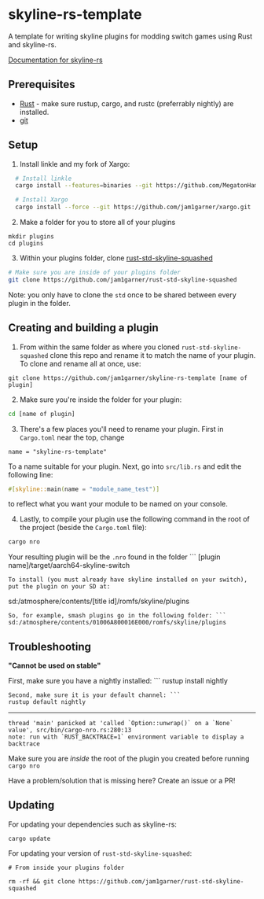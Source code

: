 # skyline-rs-template

A template for writing skyline plugins for modding switch games using Rust and skyline-rs.

[Documentation for skyline-rs](https://ultimate-research.github.io/skyline-rs-template/doc/skyline/index.html)

## Prerequisites

* [Rust](https://www.rust-lang.org/install.html) - make sure rustup, cargo, and rustc (preferrably nightly) are installed.
* [git](https://git-scm.com/book/en/v2/Getting-Started-Installing-Git)

## Setup

1. Install linkle and my fork of Xargo:
```sh
  # Install linkle
  cargo install --features=binaries --git https://github.com/MegatonHammer/linkle

  # Install Xargo
  cargo install --force --git https://github.com/jam1garner/xargo.git
```
2. Make a folder for you to store all of your plugins
```
mkdir plugins
cd plugins
```
3. Within your plugins folder, clone [rust-std-skyline-squashed](https://github.com/jam1garner/rust-std-skyline-squashed)
```sh
# Make sure you are inside of your plugins folder
git clone https://github.com/jam1garner/rust-std-skyline-squashed
```
Note: you only have to clone the `std` once to be shared between every plugin in the folder.

## Creating and building a plugin

1. From within the same folder as where you cloned `rust-std-skyline-squashed` clone this repo and rename it to match the
name of your plugin. To clone and rename all at once, use:
```
git clone https://github.com/jam1garner/skyline-rs-template [name of plugin]
```
2. Make sure you're inside the folder for your plugin:
```sh
cd [name of plugin]
```
3. There's a few places you'll need to rename your plugin. First in `Cargo.toml` near the top, change
```
name = "skyline-rs-template"
```
To a name suitable for your plugin. Next, go into `src/lib.rs` and edit the following line:
```rust
#[skyline::main(name = "module_name_test")]
```
to reflect what you want your module to be named on your console.

4. Lastly, to compile your plugin use the following command in the root of the project (beside the `Cargo.toml` file):
```sh
cargo nro
```
Your resulting plugin will be the `.nro` found in the folder ```
[plugin name]/target/aarch64-skyline-switch
```
To install (you must already have skyline installed on your switch), put the plugin on your SD at:
```
sd:/atmosphere/contents/[title id]/romfs/skyline/plugins
```
So, for example, smash plugins go in the following folder: ```
sd:/atmosphere/contents/01006A800016E000/romfs/skyline/plugins
```

## Troubleshooting

**"Cannot be used on stable"**

First, make sure you have a nightly installed: ```
rustup install nightly
```
Second, make sure it is your default channel: ```
rustup default nightly
```
---
```
thread 'main' panicked at 'called `Option::unwrap()` on a `None` value', src/bin/cargo-nro.rs:280:13
note: run with `RUST_BACKTRACE=1` environment variable to display a backtrace
```

Make sure you are *inside* the root of the plugin you created before running `cargo nro`

Have a problem/solution that is missing here? Create an issue or a PR!

## Updating

For updating your dependencies such as skyline-rs:

```
cargo update
```

For updating your version of `rust-std-skyline-squashed`:

```
# From inside your plugins folder

rm -rf && git clone https://github.com/jam1garner/rust-std-skyline-squashed
```
